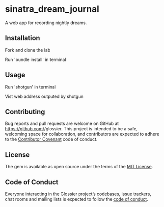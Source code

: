 # sinatra_dream_journal

A web app for recording nightly dreams.

## Installation

Fork and clone the lab

Run 'bundle install' in terminal

## Usage

Run 'shotgun' in terminal

Vist web address outputed by shotgun


## Contributing

Bug reports and pull requests are welcome on GitHub at https://github.com/<lauraszyms>/glossier. This project is intended to be a safe, welcoming space for collaboration, and contributors are expected to adhere to the [Contributor Covenant](http://contributor-covenant.org) code of conduct.

## License

The gem is available as open source under the terms of the [MIT License](http://opensource.org/licenses/MIT).

## Code of Conduct

Everyone interacting in the Glossier project’s codebases, issue trackers, chat rooms and mailing lists is expected to follow the [code of conduct](https://github.com/<lauraszyms>/glossier/blob/master/CODE_OF_CONDUCT.md).
